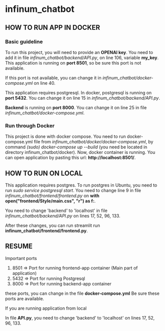 # infinum_chatbot

## HOW TO RUN APP IN DOCKER
### Basic guideline
To run this project, you will need to provide an **OPENAI key**. You need to add it in file *infinum_chatbot/backend/API.py*, on line 106, variable **my_key**. This application is running on **port 8501**, so be sure this port is not available.<br>

If this port is not available, you can change it in *infinum_chatbot/docker-compose.yml* on line 40. <br>

This application requires postgresql. In docker, postgresql is running on **port 5432**. You can change it on line 15 in *infinum_chatbot/backend/API.py*.<br>

**Backend** is running on **port 8000**. You can change it on line 25 in file *infinum_chatbot/docker-compose.yml*.

### Run through Docker
This project is done with docker compose. You need to run docker-compose.yml file from *infinum_chatbot/docker/docker-compose.yml*, by command *(sudo) docker-compose up --build* (you need be located in directory infinum_chatbot/docker).
Now, docker container is running. You can open application by pasting this url: **http://localhost:8501/**. 

## HOW TO RUN ON LOCAL
This application requires postgres. To run postgres in Ubuntu, you need to run *sudo service postgresql start*. You need to change line 9 in file *infinum_chatbot/frontend/frontend.py* on 
**with open("frontend/Style/main.css", "r") as f:**. 

You need to change 'backend' to 'localhost' in file *infinum_chatbot/backend/API.py* on lines 17, 52, 96, 133.

After these changes, you can run streamlit run **infinum_chatbot/frontend/frontend.py**. 


## RESUME
Important ports

1. 8501 => Port for running frontend-app container (Main part of application)
2. 5432 => Port for running Postgresql
3. 8000 => Port for running backend-app container

these ports, you can change in the file **docker-compose.yml** Be sure these ports are available.


If you are running application from local

In file **API.py**, you need to change 'backend' to 'localhost' on lines 17, 52, 96, 133.

